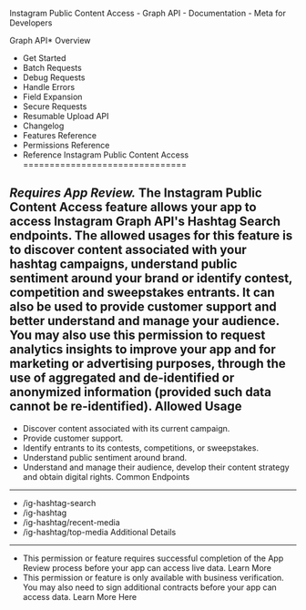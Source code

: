 
Instagram Public Content Access - Graph API - Documentation - Meta for Developers










Graph API* Overview
* Get Started
* Batch Requests
* Debug Requests
* Handle Errors
* Field Expansion
* Secure Requests
* Resumable Upload API
* Changelog
* Features Reference
* Permissions Reference
* Reference
Instagram Public Content Access
===============================


*Requires App Review.*  The Instagram Public Content Access feature allows your app to access Instagram Graph API's Hashtag Search endpoints. The allowed usages for this feature is to discover content associated with your hashtag campaigns, understand public sentiment around your brand or identify contest, competition and sweepstakes entrants. It can also be used to provide customer support and better understand and manage your audience. You may also use this permission to request analytics insights to improve your app and for marketing or advertising purposes, through the use of aggregated and de-identified or anonymized information (provided such data cannot be re-identified). Allowed Usage
-------------


* Discover content associated with its current campaign.
* Provide customer support.
* Identify entrants to its contests, competitions, or sweepstakes.
* Understand public sentiment around brand.
* Understand and manage their audience, develop their content strategy and obtain digital rights.
Common Endpoints
----------------


* /ig-hashtag-search
* /ig-hashtag
* /ig-hashtag/recent-media
* /ig-hashtag/top-media
Additional Details
------------------


* This permission or feature requires successful completion of the App Review process before your app can access live data. Learn More
* This permission or feature is only available with business verification. You may also need to sign additional contracts before your app can access data. Learn More Here

































 
